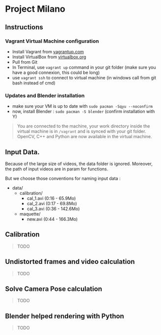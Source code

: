 # Project Milano

## Instructions

### Vagrant Virtual Machine configuration
* Install Vagrant from [vagrantup.com](https://www.vagrantup.com)
* Install VirtualBox from [virtualbox.org](https://www.virtualbox.org)
* Pull from Git
* In Terminal, use `vagrant up` command in your git folder (make sure you have a good connexion, this could be long)
* use `vagrant ssh` to connect to virtual machine (in windows call from git bash instead of cmd)

### Updates and Blender installation
* make sure your VM is up to date with `sudo pacman -Sqyu --noconfirm`
* now, install Blender : `sudo pacman -S blender` (confirm installation with Y)

> You are connected to the machine, your work directory inside the virtual machine is in `/vagrant` and is synced with your git folder.
OpenCV, C++ and Python are now available in the virtual machine.

## Input Data.
Because of the large size of videos, the data folder is ignored.
Moreover, the path of input videos are in param for functions.

But we choose those conventions for naming input data :
* data/
  * calibration/
    * cal_1.avi (0:16 - 65.9Mo)
    * cal_2.avi (0:17 - 69.8Mo)
    * cal_3.avi (0:36 - 142.6Mo)
  * maquette/
    * new.avi (0:44 - 166.3Mo)

## Calibration
> TODO

## Undistorted frames and video calculation
> TODO

## Solve Camera Pose calculation
> TODO

## Blender helped rendering with Python
> TODO
